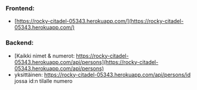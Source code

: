 ### Frontend:

- [https://rocky-citadel-05343.herokuapp.com/](https://rocky-citadel-05343.herokuapp.com/)

### Backend:

- [Kaikki nimet & numerot: https://rocky-citadel-05343.herokuapp.com/api/persons](https://rocky-citadel-05343.herokuapp.com/api/persons)
- yksittäinen: https://rocky-citadel-05343.herokuapp.com/api/persons/id jossa id:n tilalle numero
